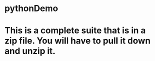 # pythonDemo
# This is a complete suite that is in a zip file. You will have to pull it down and unzip it.
